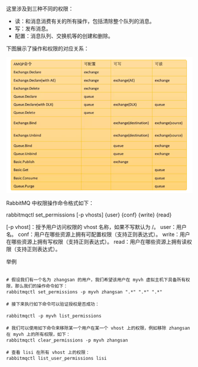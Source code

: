 
这里涉及到三种不同的权限：

- 读：和消息消费有关的所有操作，包括清除整个队列的消息。
- 写：发布消息。
- 配置：消息队列、交换机等的创建和删除。

下图展示了操作和权限的对应关系：

![权限](./img/权限.png)

RabbitMQ 中权限操作命令格式如下：

rabbitmqctl set_permissions [-p vhosts] {user} {conf} {write} {read}

[-p vhost]：授予用户访问权限的 vhost 名称，如果不写默认为 /。
user：用户名。
conf：用户在哪些资源上拥有可配置权限（支持正则表达式）。
write：用户在哪些资源上拥有写权限（支持正则表达式）。
read：用户在哪些资源上拥有读权限（支持正则表达式）。

举例

```shell

# 假设我们有一个名为 zhangsan 的用户，我们希望该用户在 myvh 虚拟主机下具备所有权限，那么我们的操作命令如下：
rabbitmqctl set_permissions -p myvh zhangsan ".*" ".*" ".*"

# 接下来执行如下命令可以验证授权是否成功：

rabbitmqctl -p myvh list_permissions

# 我们可以使用如下命令来移除某一个用户在某一个 vhost 上的权限，例如移除 zhangsan 在 myvh 上的所有权限，如下：
rabbitmqctl clear_permissions -p myvh zhangsan

# 查看 lisi 在所有 vhost 上的权限：
rabbitmqctl list_user_permissions lisi
```
